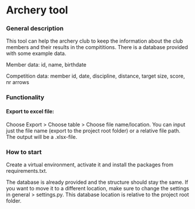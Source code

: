 # Archery tool

### General description
This tool can help the archery club to keep the information about the club members 
and their results in the compititions. 
There is a database provided with some example data.

Member data: id, name, birthdate

Competition data: member id, date, discipline, distance, target size, score, nr arrows

### Functionality

#### Export to excel file:
Choose Export > Choose table > Choose file name/location. 
You can input just the file name (export to the project root folder) 
or a relative file path. The output will be a .xlsx-file.

### How to start
Create a virtual environment, activate it and install the packages from requirements.txt.

The database is already provided and the structure should stay the same.
If you want to move it to a different location, make sure to change the settings in general > settings.py. This database location is relative to the project root folder.
